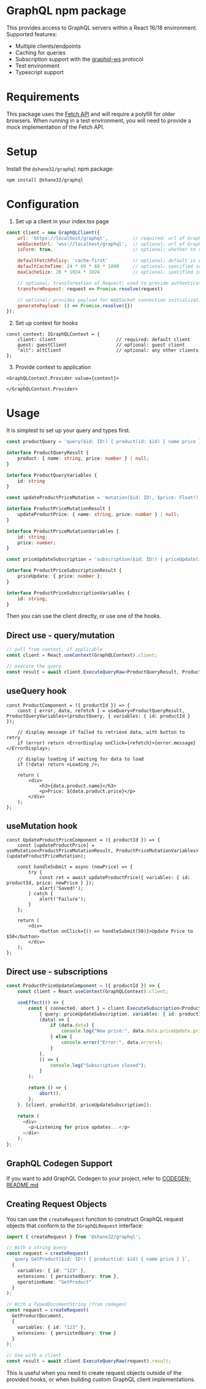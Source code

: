 # GraphQL npm package

This provides access to GraphQL servers within a React 16/18 environment.  Supported features:

- Multiple clients/endpoints
- Caching for queries
- Subscription support with the [graphql-ws](https://github.com/enisdenjo/graphql-ws) protocol
- Test environment
- Typescript support

# Requirements

This package uses the [Fetch API](https://developer.mozilla.org/en-US/docs/Web/API/Fetch_API) and will require
a polyfill for older browsers.  When running in a test environment, you will need to provide a mock implementation
of the Fetch API.

# Setup

Install the `@shane32/graphql` npm package:

```
npm install @shane32/graphql
```

# Configuration

1. Set up a client in your index.tsx page

```javascript
const client = new GraphQLClient({
    url: 'https://localhost/graphql',         // required; url of GraphQL endpoint
    webSocketUrl: 'wss://localhost/graphql',  // optional; url of GraphQL WebSocket endpoint
    isForm: true,                             // optional; whether to use form data for POST requests instead of JSON

    defaultFetchPolicy: 'cache-first'         // optional; default is cache-first; other options are no-cache and cache-and-network
    defaultCacheTime: 24 * 60 * 60 * 1000     // optional; specified in milliseconds; default is 1 day
    maxCacheSize: 20 * 1024 * 1024            // optional; specified in bytes; default is 20MB

    // optional; transformation of Request; used to provide authentication information to request
    transformRequest: request => Promise.resolve(request)

    // optional; provides payload for WebSocket connection initialization messages; used to provide authentication information to request
    generatePayload: () => Promise.resolve({})
});
```

2. Set up context for hooks

```
const context: IGraphQLContext = {
    client: client                      // required: default client
    guest: guestClient                  // optional: guest client
    "alt": altClient                    // optional: any other clients
};
```

3. Provide context to application

```tsx
<GraphQLContext.Provider value={context}>
    ...
</GraphQLContext.Provider>
```

# Usage

It is simplest to set up your query and types first.

```typescript
const productQuery = 'query($id: ID!) { product(id: $id) { name price } }';

interface ProductQueryResult {
    product: { name: string, price: number } | null;
}

interface ProductQueryVariables {
    id: string
}

const updateProductPriceMutation = 'mutation($id: ID!, $price: Float!) { updateProductPrice(id: $id, price: $price) { name price } }';

interface ProductPriceMutationResult {
    updateProductPrice: { name: string, price: number } | null;
}

interface ProductPriceMutationVariables {
    id: string;
    price: number;
}

const priceUpdateSubscription = 'subscription($id: ID!) { priceUpdate(id: $id) { price } }';

interface ProductPriceSubscriptionResult {
    priceUpdate: { price: number };
}

interface ProductPriceSubscriptionVariables {
    id: string;
}
```

Then you can use the client directly, or use one of the hooks.

## Direct use - query/mutation

```typescript
// pull from context, if applicable
const client = React.useContext(GraphQLContext).client;

// execute the query
const result = await client.ExecuteQueryRaw<ProductQueryResult, ProductQueryVariables>({ query: productQuery, variables: { id: productId } }).result;
```

## useQuery hook

```tsx
const ProductComponent = ({ productId }) => {
    const { error, data, refetch } = useQuery<ProductQueryResult, ProductQueryVariables>(productQuery, { variables: { id: productId } });

    // display message if failed to retrieve data, with button to retry
    if (error) return <ErrorDisplay onClick={refetch}>{error.message}</ErrorDisplay>;

    // display loading if waiting for data to load
    if (!data) return <Loading />;

    return (
        <div>
            <h3>{data.product.name}</h3>
            <p>Price: ${data.product.price}</p>
        </div>
    );
};
```

## useMutation hook

```tsx
const UpdateProductPriceComponent = ({ productId }) => {
    const [updateProductPrice] = useMutation<ProductPriceMutationResult, ProductPriceMutationVariables>(updateProductPriceMutation);

    const handleSubmit = async (newPrice) => {
        try {
            const ret = await updateProductPrice({ variables: { id: productId, price: newPrice } });
            alert('Saved!');
        } catch {
            alert('Failure');
        }
    };

    return (
        <div>
            <button onClick={() => handleSubmit(50)}>Update Price to $50</button>
        </div>
    );
};
```

## Direct use - subscriptions

```typescript
const ProductPriceUpdateComponent = ({ productId }) => {
    const client = React.useContext(GraphQLContext).client;

    useEffect(() => {
        const { connected, abort } = client.ExecuteSubscription<ProductPriceSubscriptionResult, ProductPriceSubscriptionVariables>(
            { query: priceUpdateSubscription, variables: { id: productId } },
            (data) => {
                if (data.data) {
                    console.log("New price:", data.data.priceUpdate.price);
                } else {
                    console.error("Error:", data.errors);
                }
            },
            () => {
                console.log("Subscription closed");
            }
        );

        return () => {
            abort();
        };
    }, [client, productId, priceUpdateSubscription]);

    return (
      <div>
        <p>Listening for price updates...</p>
      </div>
    );
};
```

## GraphQL Codegen Support

If you want to add GraphQL Codegen to your project, refer to [CODEGEN-README.md](./CODEGEN-README.md)

## Creating Request Objects

You can use the `createRequest` function to construct GraphQL request objects that conform to the `IGraphQLRequest` interface:

```typescript
import { createRequest } from '@shane32/graphql';

// With a string query
const request = createRequest(
  `query GetProduct($id: ID!) { product(id: $id) { name price } }`,
  {
    variables: { id: "123" },
    extensions: { persistedQuery: true },
    operationName: "GetProduct"
  }
);

// With a TypedDocumentString (from codegen)
const request = createRequest(
  GetProductDocument,
  {
    variables: { id: "123" },
    extensions: { persistedQuery: true }
  }
);

// Use with a client
const result = await client.ExecuteQueryRaw(request).result;
```

This is useful when you need to create request objects outside of the provided hooks, or when building custom GraphQL client implementations.
